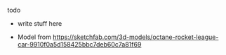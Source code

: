 todo
- write stuff here

- Model from https://sketchfab.com/3d-models/octane-rocket-league-car-9910f0a5d158425bbc7deb60c7a81f69
